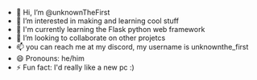 - 👋 Hi, I’m @unknownTheFirst
- 👀 I’m interested in making and learning cool stuff 
- 🌱 I'm currently learning the Flask python web framework
- 💞️ I’m looking to collaborate on other projetcs
- 📫 you can reach me at my discord, my username is unknownthe_first
- 😄 Pronouns: he/him
- ⚡ Fun fact: I'd really like a new pc :)

<!---
unknownTheFirst/unknownTheFirst is a ✨ special ✨ repository because its `README.md` (this file) appears on your GitHub profile.
You can click the Preview link to take a look at your changes.
--->

